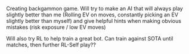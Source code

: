 Creating backgammon game. Will try to make an AI that will always play slightly better than me (Rolling EV on moves, constantly picking an EV slightly better than myself) and give helpful hints when making obvious mistakes (risk exposure / low EV moves)

Will also try RL to help train a great bot. Can train against SOTA until matches, then further RL-Self play??
